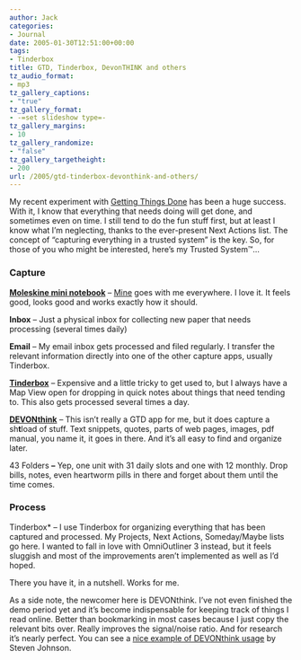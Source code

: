 ```yaml
---
author: Jack
categories:
- Journal
date: 2005-01-30T12:51:00+00:00
tags:
- Tinderbox
title: GTD, Tinderbox, DevonTHINK and others
tz_audio_format:
- mp3
tz_gallery_captions:
- "true"
tz_gallery_format:
- -=set slideshow type=-
tz_gallery_margins:
- 10
tz_gallery_randomize:
- "false"
tz_gallery_targetheight:
- 200
url: /2005/gtd-tinderbox-devonthink-and-others/
---
```


My recent experiment with [Getting Things Done][1] has been a huge success. With it, I know that everything that needs doing will get done, and sometimes even on time. I still tend to do the fun stuff first, but at least I know what I’m neglecting, thanks to the ever-present Next Actions list. The concept of “capturing everything in a trusted system” is the key. So, for those of you who might be interested, here’s my Trusted System™…

### Capture

**[Moleskine mini notebook][2]** – [Mine][3] goes with me everywhere. I love it. It feels good, looks good and works exactly how it should.

**Inbox** – Just a physical inbox for collecting new paper that needs processing (several times daily)

**Email** – My email inbox gets processed and filed regularly. I transfer the relevant information directly into one of the other capture apps, usually Tinderbox.

**[Tinderbox][4]** – Expensive and a little tricky to get used to, but I always have a Map View open for dropping in quick notes about things that need tending to. This also gets processed several times a day.

**[DEVONthink][5]** – This isn’t really a GTD app for me, but it does capture a sh**t**load of stuff. Text snippets, quotes, parts of web pages, images, pdf manual, you name it, it goes in there. And it’s all easy to find and organize later.

43 Folders **–** Yep, one unit with 31 daily slots and one with 12 monthly. Drop bills, notes, even heartworm pills in there and forget about them until the time comes.

### Process

Tinderbox* – I use Tinderbox for organizing everything that has been captured and processed. My Projects, Next Actions, Someday/Maybe lists go here. I wanted to fall in love with OmniOutliner 3 instead, but it feels sluggish and most of the improvements aren’t implemented as well as I’d hoped.

There you have it, in a nutshell. Works for me.

As a side note, the newcomer here is DEVONthink. I’ve not even finished the demo period yet and it’s become indispensable for keeping track of things I read online. Better than bookmarking in most cases because I just copy the relevant bits over. Really improves the signal/noise ratio. And for research it’s nearly perfect. You can see a [nice example of DEVONthink usage][6] by Steven Johnson.

 [1]: http://www.davidco.com
 [2]: http://www.moleskine.co.uk/gallery.html
 [3]: https://jackbaty.com/2005/01/10/my-version-of-the-hipster-pda/
 [4]: http://www.eastgate.com/Tinderbox
 [5]: http://www.devon-technologies.com/products/devonthink/overview.php
 [6]: http://www.stevenberlinjohnson.com/movabletype/archives/000230.html